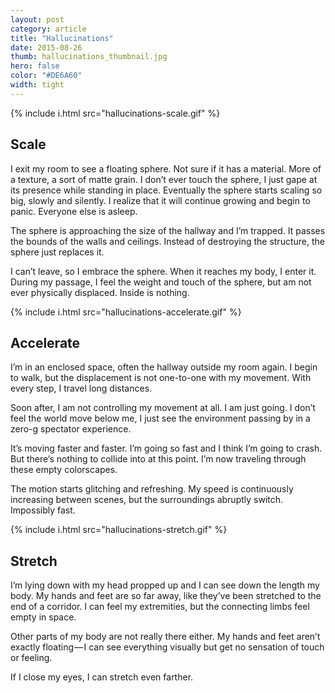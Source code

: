 ```yaml
---
layout: post
category: article
title: "Hallucinations"
date: 2015-08-26
thumb: hallucinations_thumbnail.jpg
hero: false
color: "#DE6A60"
width: tight
---
```


{% include i.html src="hallucinations-scale.gif" %}

## Scale

I exit my room to see a floating sphere. Not sure if it has a material. More of a texture, a sort of matte grain. I don’t ever touch the sphere, I just gape at its presence while standing in place. Eventually the sphere starts scaling so big, slowly and silently. I realize that it will continue growing and begin to panic. Everyone else is asleep.

The sphere is approaching the size of the hallway and I’m trapped. It passes the bounds of the walls and ceilings. Instead of destroying the structure, the sphere just replaces it.

I can’t leave, so I embrace the sphere. When it reaches my body, I enter it. During my passage, I feel the weight and touch of the sphere, but am not ever physically displaced.
Inside is nothing.

{% include i.html src="hallucinations-accelerate.gif" %}

## Accelerate

I’m in an enclosed space, often the hallway outside my room again. I begin to walk, but the displacement is not one-to-one with my movement. With every step, I travel long distances.

Soon after, I am not controlling my movement at all. I am just going. I don’t feel the world move below me, I just see the environment passing by in a zero-g spectator experience.

It’s moving faster and faster. I’m going so fast and I think I’m going to crash. But there’s nothing to collide into at this point. I’m now traveling through these empty colorscapes.

The motion starts glitching and refreshing. My speed is continuously increasing between scenes, but the surroundings abruptly switch.
Impossibly fast.

{% include i.html src="hallucinations-stretch.gif" %}

## Stretch

I’m lying down with my head propped up and I can see down the length my body. My hands and feet are so far away, like they’ve been stretched to the end of a corridor. I can feel my extremities, but the connecting limbs feel empty in space.

Other parts of my body are not really there either. My hands and feet aren’t exactly floating — I can see everything visually but get no sensation of touch or feeling.

If I close my eyes, I can stretch even farther.
